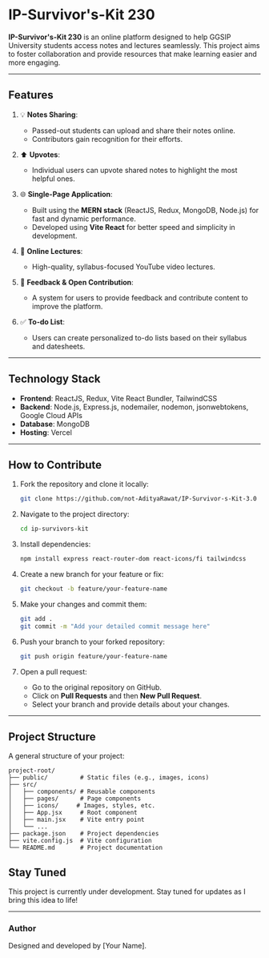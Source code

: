 # IP-Survivor's-Kit 230

**IP-Survivor's-Kit 230** is an online platform designed to help GGSIP University students access notes and lectures seamlessly. This project aims to foster collaboration and provide resources that make learning easier and more engaging.

---

## Features

1. 💡 **Notes Sharing**: 
   - Passed-out students can upload and share their notes online.
   - Contributors gain recognition for their efforts.

2. ⬆️ **Upvotes**:
   - Individual users can upvote shared notes to highlight the most helpful ones.

3. 🌐 **Single-Page Application**:
   - Built using the **MERN stack** (ReactJS, Redux, MongoDB, Node.js) for fast and dynamic performance.
   - Developed using **Vite React** for better speed and simplicity in development.

4. 🎥 **Online Lectures**:
   - High-quality, syllabus-focused YouTube video lectures.

5. 📝 **Feedback & Open Contribution**:
   - A system for users to provide feedback and contribute content to improve the platform.

6. ✅ **To-do List**:
   - Users can create personalized to-do lists based on their syllabus and datesheets.

---

## Technology Stack
- **Frontend**: ReactJS, Redux, Vite React Bundler, TailwindCSS 
- **Backend**: Node.js, Express.js, nodemailer, nodemon, jsonwebtokens, Google Cloud APIs
- **Database**: MongoDB
- **Hosting**: Vercel

---

## How to Contribute
1. Fork the repository and clone it locally:
   ```bash
   git clone https://github.com/not-AdityaRawat/IP-Survivor-s-Kit-3.0
   ```

2. Navigate to the project directory:
   ```bash
   cd ip-survivors-kit
   ```

3. Install dependencies:
   ```bash
   npm install express react-router-dom react-icons/fi tailwindcss
   ```

4. Create a new branch for your feature or fix:
   ```bash
   git checkout -b feature/your-feature-name
   ```

5. Make your changes and commit them:
   ```bash
   git add .
   git commit -m "Add your detailed commit message here"
   ```

6. Push your branch to your forked repository:
   ```bash
   git push origin feature/your-feature-name
   ```

7. Open a pull request:
   - Go to the original repository on GitHub.
   - Click on **Pull Requests** and then **New Pull Request**.
   - Select your branch and provide details about your changes.

---

## Project Structure

A general structure of your project:

```
project-root/
├── public/         # Static files (e.g., images, icons)
├── src/
│   ├── components/ # Reusable components
│   ├── pages/      # Page components
│   ├── icons/     # Images, styles, etc.
│   ├── App.jsx     # Root component
│   ├── main.jsx    # Vite entry point
│   └── ...
├── package.json    # Project dependencies
├── vite.config.js  # Vite configuration
└── README.md       # Project documentation
```

## Stay Tuned
This project is currently under development. Stay tuned for updates as I bring this idea to life!

---

### Author
Designed and developed by [Your Name].
